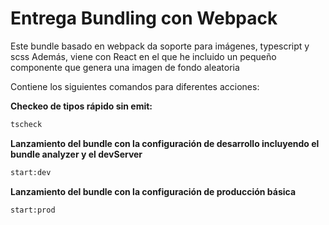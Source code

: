 # Entrega Bundling con Webpack

Este bundle basado en webpack da soporte para imágenes, typescript y scss
Además, viene con React en el que he incluido un pequeño componente que genera una imagen de fondo aleatoria

Contiene los siguientes comandos para diferentes acciones:

**Checkeo de tipos rápido sin emit:**
```sh
tscheck
```

**Lanzamiento del bundle con la configuración de desarrollo incluyendo el bundle analyzer y el devServer**
```sh
start:dev
```

**Lanzamiento del bundle con la configuración de producción básica**
```sh
start:prod
```